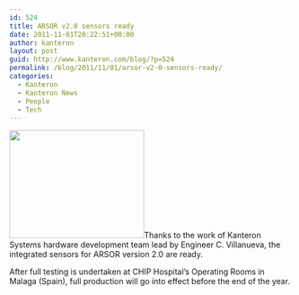 ```yaml
---
id: 524
title: ARSOR v2.0 sensors ready
date: 2011-11-01T20:22:51+00:00
author: kanteron
layout: post
guid: http://www.kanteron.com/blog/?p=524
permalink: /blog/2011/11/01/arsor-v2-0-sensors-ready/
categories:
  - Kanteron
  - Kanteron News
  - People
  - Tech
---
```

<img class="aligncenter" title="ARSOR v2.0 sensors" src="http://farm7.static.flickr.com/6047/6286042229_e9cdec311c_m.jpg" alt="" width="240" height="192" />Thanks to the work of Kanteron Systems hardware development team lead by Engineer C. Villanueva, the integrated sensors for ARSOR version 2.0 are ready.

After full testing is undertaken at CHIP Hospital&#8217;s Operating Rooms in Malaga (Spain), full production will go into effect before the end of the year.